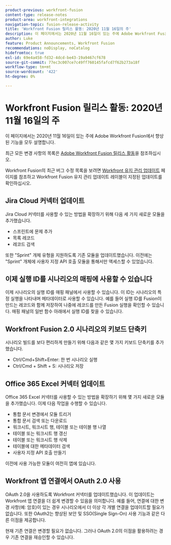 ```yaml
---
product-previous: workfront-fusion
content-type: release-notes
product-area: workfront-integrations
navigation-topic: fusion-release-activity
title: 'Workfront Fusion 릴리스 활동: 2020년 11월 16일의 주'
description: 이 페이지에서는 2020년 11월 16일이 있는 주에 Adobe Workfront Fusion에서 향상된 기능을 모두 설명합니다.
author: Luke
feature: Product Announcements, Workfront Fusion
recommendations: noDisplay, noCatalog
hidefromtoc: true
exl-id: 69e4a458-fd32-4dcd-be43-19a9467cf678
source-git-commit: 77ec3c007ce7c49ff760145fafcd7f62b273a18f
workflow-type: tm+mt
source-wordcount: '422'
ht-degree: 0%

---
```


# Workfront Fusion 릴리스 활동: 2020년 11월 16일의 주

이 페이지에서는 2020년 11월 16일이 있는 주에 Adobe Workfront Fusion에서 향상된 기능을 모두 설명합니다.

최근 모든 변경 사항의 목록은 [Adobe Workfront Fusion 릴리스 활동](/help/workfront-fusion/fusion-product-releases/fusion-release-activity.md)을 참조하십시오.

Workfront Fusion의 최근 버그 수정 목록을 보려면 [Workfront 유지 관리 업데이트](https://experienceleague.adobe.com/docs/workfront-known-issues/releases/current-updates.html?lang=ko) 페이지를 참조하고 Workfront Fusion 유지 관리 업데이트 레이블이 지정된 업데이트를 확인하십시오.

## Jira Cloud 커넥터 업데이트

Jira Cloud 커넥터를 사용할 수 있는 방법을 확장하기 위해 다음 세 가지 새로운 모듈을 추가했습니다.

* 스프린트에 문제 추가
* 목록 레코드
* 레코드 검색

또한 &quot;Sprint&quot; 개체 유형을 지원하도록 기존 모듈을 업데이트했습니다. 이전에는 &quot;Sprint&quot; 개체에 사용자 지정 API 호출 모듈을 통해서만 액세스할 수 있었습니다.

## 이제 실행 ID를 시나리오의 매핑에 사용할 수 있습니다

이제 시나리오의 실행 ID를 매핑 패널에서 사용할 수 있습니다. 이 ID는 시나리오의 특정 실행을 나타내며 메타데이터로 사용할 수 있습니다. 예를 들어 실행 ID를 Fusion이 만드는 레코드와 함께 저장하여 나중에 레코드를 만든 Fusion 실행을 확인할 수 있습니다. 매핑 패널의 일반 함수 아래에서 실행 ID를 찾을 수 있습니다.

## Workfront Fusion 2.0 시나리오의 키보드 단축키

시나리오 빌드를 보다 편리하게 만들기 위해 다음과 같은 몇 가지 키보드 단축키를 추가했습니다.

* Ctrl/Cmd+Shift+Enter: 한 번 시나리오 실행
* Ctrl/Cmd + Shift + S: 시나리오 저장

## Office 365 Excel 커넥터 업데이트

Office 365 Excel 커넥터를 사용할 수 있는 방법을 확장하기 위해 몇 가지 새로운 모듈을 추가했습니다. 이제 다음 작업을 수행할 수 있습니다.

* 통합 문서 변경에서 모듈 트리거
* 통합 문서 검색 또는 다운로드
* 워크시트, 워크시트 행, 테이블 또는 테이블 행 나열
* 테이블 또는 워크시트 행 갱신
* 테이블 또는 워크시트 행 삭제
* 테이블에 대한 메타데이터 검색
* 사용자 지정 API 호출 만들기

이전에 사용 가능한 모듈이 여전히 앱에 있습니다.


## Workfront 앱 연결에서 OAuth 2.0 사용

OAuth 2.0을 사용하도록 Workfront 커넥터를 업데이트했습니다. 이 업데이트는 Workfront 앱 연결을 더 쉽게 변경할 수 있음을 의미합니다. 예를 들어, 연결에 대한 변경 사항(예: 암호)이 있는 경우 시나리오에서 더 이상 각 개별 연결을 업데이트할 필요가 없습니다. 또한 OAuth2는 향상된 보안 및 SSO(Single Sign-On) 사용 기능과 같은 다른 이점을 제공합니다.

현재 기존 연결은 변경할 필요가 없습니다. 그러나 OAuth 2.0의 이점을 활용하려는 경우 기존 연결을 재승인할 수 있습니다.
